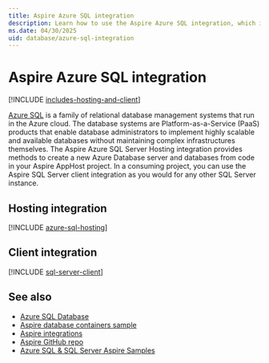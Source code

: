 ```yaml
---
title: Aspire Azure SQL integration
description: Learn how to use the Aspire Azure SQL integration, which includes both hosting and client integrations.
ms.date: 04/30/2025
uid: database/azure-sql-integration
---
```


# Aspire Azure SQL integration

[!INCLUDE [includes-hosting-and-client](../includes/includes-hosting-and-client.md)]

[Azure SQL](https://azure.microsoft.com/products/azure-sql) is a family of relational database management systems that run in the Azure cloud. The database systems are Platform-as-a-Service (PaaS) products that enable database administrators to implement highly scalable and available databases without maintaining complex infrastructures themselves. The Aspire Azure SQL Server Hosting integration provides methods to create a new Azure Database server and databases from code in your Aspire AppHost project. In a consuming project, you can use the Aspire SQL Server client integration as you would for any other SQL Server instance.

## Hosting integration

[!INCLUDE [azure-sql-hosting](includes/azure-sql-hosting.md)]

## Client integration

[!INCLUDE [sql-server-client](includes/sql-server-client.md)]

## See also

- [Azure SQL Database](/azure/azure-sql/database)
- [Aspire database containers sample](/samples/dotnet/aspire-samples/aspire-database-containers/)
- [Aspire integrations](../fundamentals/integrations-overview.md)
- [Aspire GitHub repo](https://github.com/dotnet/aspire)
- [Azure SQL & SQL Server Aspire Samples](https://github.com/Azure-Samples/azure-sql-db-aspire)
